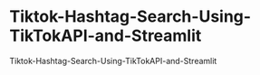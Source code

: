 # Tiktok-Hashtag-Search-Using-TikTokAPI-and-Streamlit
Tiktok-Hashtag-Search-Using-TikTokAPI-and-Streamlit
